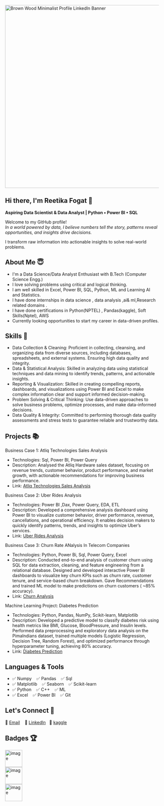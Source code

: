 <img width="2000" height="600" alt="Brown Wood Minimalist Profile LinkedIn Banner" src="https://github.com/user-attachments/assets/2de963c3-189d-45b8-842e-b5df95916b0b" />


## Hi there, I'm Reetika Fogat 👋
**Aspiring Data Scientist & Data Analyst | Python • Power BI • SQL**

Welcome to my GitHub profile!  
_In a world powered by data, I believe numbers tell the story, patterns reveal opportunities, and insights drive decisions._

I transform raw information into actionable insights to solve real-world problems.

About Me  😇
---
- I'm a Data Science/Data Analyst Enthusiast with B.Tech (Computer Science Engg.)
- I love solving problems using critical and logical thinking.
- I am well skilled in Excel, Power BI, SQL, Python, ML and Learning AI and Statistics.
- I have done internships in data science , data analysis ,ai& ml,Research related domains .
- I have done certifications in Python(NPTEL) , Pandas(kaggle), Soft Skills(Nptel), AWS
- Currently looking opportunities to start my career in data-driven profiles.

Skills 💪
---
- Data Collection & Cleaning: Proficient in collecting, cleansing, and organizing data from diverse sources, including databases, spreadsheets, and external systems.  Ensuring high data quality and integrity.
- Data & Statistical Analysis: Skilled in analyzing data using statistical techniques and data mining to identify trends, patterns, and actionable insights.
- Reporting & Visualization: Skilled in creating compelling reports, dashboards, and visualizations using Power BI and Excel to make complex information clear and support informed decision-making.
- Problem Solving & Critical Thinking: Use data-driven approaches to solve business problems, optimize processes, and make data-informed decisions.
- Data Quality & Integrity: Committed to performing thorough data quality assessments and stress tests to guarantee reliable and trustworthy data.

Projects 📚
---
Business Case 1: Atliq Technologies Sales Analysis 
- Technologies: Sql, Power BI, Power Query
- Description: Analysed the Atliq Hardware sales dataset, focusing on revenue trends, customer behavior, product performance,
             and market growth, with actionable recommendations for improving business performance.
- Link: [Atliq Technologies Sales Analysis ](https://github.com/Reetikafogat/AtliQ-sales-Analysis)

Business Case 2: Uber Rides Analysis 
- Technologies: Power BI ,Dax, Power Query, EDA, ETL 
- Description: Developed a comprehensive analysis dashboard using Power BI to visualize customer behavior, driver performance, revenue, cancellations, and operational efficiency. 
             It enables decision makers to quickly identify patterns, trends, and insights to optimize Uber’s services.
- Link: [Uber Rides Analysis](https://github.com/Reetikafogat/Uber-Analysis)

Business Case 3: Churn Rate ANalysis In Telecom Companies
- Technologies: Python, Power Bi, Sql, Power Query, Excel
- Description: Conducted end-to-end analysis of customer churn using SQL for data extraction, cleaning, and feature engineering from a relational database.
             Designed and developed interactive Power BI dashboards to visualize key churn KPIs such as churn rate, customer tenure, and service-based churn breakdown.
             Gave Recommendations and trained ML model to make predictions on  churn customers ( ~85% accuracy).
- Link: [Churn Analysis ](https://github.com/Reetikafogat/CHURN-ANALYSIS-IN-TELECOM-COMPANIES-)

Machine Learning Project: Diabetes Prediction
- Technologies: Python, Pandas, NumPy, Scikit-learn, Matplotlib
- Description: Developed a predictive model to classify diabetes risk using health metrics like BMI, Glucose, BloodPressure, and Insulin levels. 
              Performed data preprocessing and exploratory data analysis on the PimaIndians dataset, trained multiple models (Logistic Regression, Decision Tree, Random Forest),
              and optimized performance through hyperparameter tuning, achieving 80% accuracy.
- Link: [Diabetes Prediction](https://github.com/Reetikafogat/diabetes_prediction-)

Languages & Tools
---
- ✅ Numpy &nbsp;&nbsp;           ✅ Pandas &nbsp;&nbsp;       ✅ Sql
- ✅ Matplotlib &nbsp;&nbsp;      ✅ Seaborn &nbsp;&nbsp;      ✅ Scikit-learn
- ✅ Python &nbsp;&nbsp;          ✅ C++ &nbsp;&nbsp;          ✅ ML
- ✅ Excel &nbsp;&nbsp;           ✅ Power BI &nbsp;&nbsp;     ✅ Git

Let's Connect 🤝
---
📧 [Email](reetikafogat76@gmail.com) &nbsp;&nbsp; 
💼 [LinkedIn](https://www.linkedin.com/in/reetika-f-1a0730271/)&nbsp;&nbsp; 
🧩 [kaggle](https://www.kaggle.com/reetikafogat)

Badges 🏆
---
<img width="56" height="56" alt="image" src="https://github.com/user-attachments/assets/796174e3-09d9-4f61-b45f-fc24ef2e835f" /> <br>
<img width="56" height="56" alt="image" src="https://github.com/user-attachments/assets/b4432b12-d348-46bb-aeca-1b5a9b662941" /><br>
<img width="56" height="56" alt="image" src="https://github.com/user-attachments/assets/ab3fc0f6-4058-4aa2-ac7f-8c69038fc169" />









